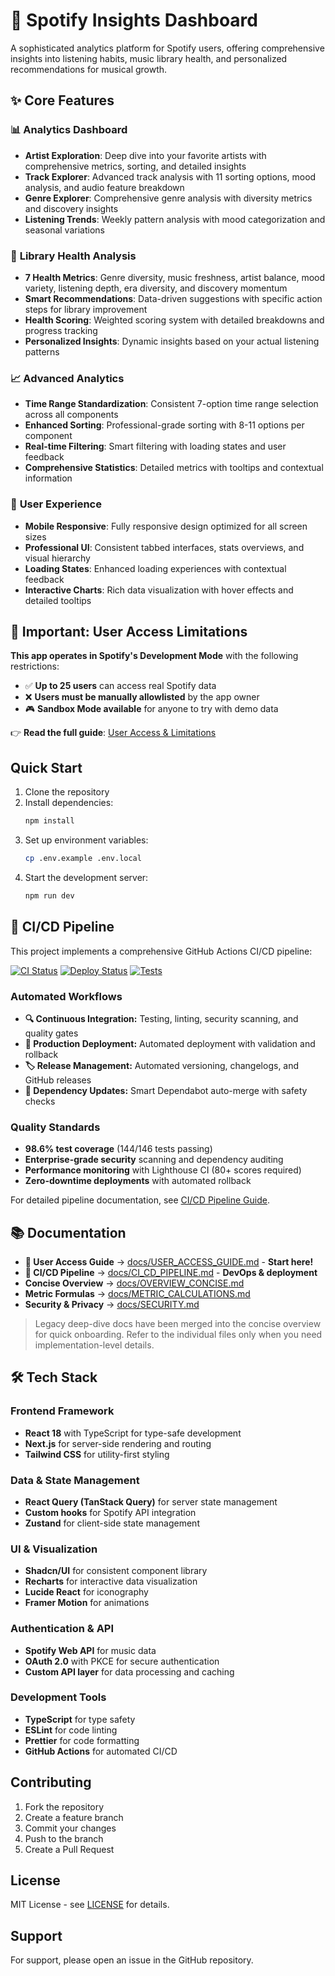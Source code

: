 # 🎵 Spotify Insights Dashboard

A sophisticated analytics platform for Spotify users, offering comprehensive insights into listening habits, music library health, and personalized recommendations for musical growth.

## ✨ Core Features

### 📊 **Analytics Dashboard**
- **Artist Exploration**: Deep dive into your favorite artists with comprehensive metrics, sorting, and detailed insights
- **Track Explorer**: Advanced track analysis with 11 sorting options, mood analysis, and audio feature breakdown  
- **Genre Explorer**: Comprehensive genre analysis with diversity metrics and discovery insights
- **Listening Trends**: Weekly pattern analysis with mood categorization and seasonal variations

### 🏥 **Library Health Analysis**
- **7 Health Metrics**: Genre diversity, music freshness, artist balance, mood variety, listening depth, era diversity, and discovery momentum
- **Smart Recommendations**: Data-driven suggestions with specific action steps for library improvement
- **Health Scoring**: Weighted scoring system with detailed breakdowns and progress tracking
- **Personalized Insights**: Dynamic insights based on your actual listening patterns

### 📈 **Advanced Analytics**
- **Time Range Standardization**: Consistent 7-option time range selection across all components
- **Enhanced Sorting**: Professional-grade sorting with 8-11 options per component
- **Real-time Filtering**: Smart filtering with loading states and user feedback
- **Comprehensive Statistics**: Detailed metrics with tooltips and contextual information

### 🎯 **User Experience**
- **Mobile Responsive**: Fully responsive design optimized for all screen sizes
- **Professional UI**: Consistent tabbed interfaces, stats overviews, and visual hierarchy
- **Loading States**: Enhanced loading experiences with contextual feedback
- **Interactive Charts**: Rich data visualization with hover effects and detailed tooltips

## 🚨 Important: User Access Limitations

**This app operates in Spotify's Development Mode** with the following restrictions:
- ✅ **Up to 25 users** can access real Spotify data
- ❌ **Users must be manually allowlisted** by the app owner
- 🎮 **Sandbox Mode available** for anyone to try with demo data

👉 **Read the full guide**: [User Access & Limitations](docs/USER_ACCESS_GUIDE.md)

## Quick Start

1. Clone the repository
2. Install dependencies:
   ```bash
   npm install
   ```
3. Set up environment variables:
   ```bash
   cp .env.example .env.local
   ```
4. Start the development server:
   ```bash
   npm run dev
   ```

## 🔄 CI/CD Pipeline

This project implements a comprehensive GitHub Actions CI/CD pipeline:

[![CI Status](https://github.com/yourusername/spotify-insights/workflows/🔍%20Continuous%20Integration/badge.svg)](https://github.com/yourusername/spotify-insights/actions)
[![Deploy Status](https://github.com/yourusername/spotify-insights/workflows/🚀%20Deploy%20to%20Production/badge.svg)](https://github.com/yourusername/spotify-insights/actions)
[![Tests](https://img.shields.io/badge/tests-144%2F146%20passing-brightgreen)](https://github.com/yourusername/spotify-insights/actions)

### Automated Workflows
- **🔍 Continuous Integration:** Testing, linting, security scanning, and quality gates
- **🚀 Production Deployment:** Automated deployment with validation and rollback
- **🏷️ Release Management:** Automated versioning, changelogs, and GitHub releases
- **🤖 Dependency Updates:** Smart Dependabot auto-merge with safety checks

### Quality Standards
- **98.6% test coverage** (144/146 tests passing)
- **Enterprise-grade security** scanning and dependency auditing
- **Performance monitoring** with Lighthouse CI (80+ scores required)
- **Zero-downtime deployments** with automated rollback

For detailed pipeline documentation, see [CI/CD Pipeline Guide](docs/CI_CD_PIPELINE.md).

## 📚 Documentation

- **👥 User Access Guide** → [docs/USER_ACCESS_GUIDE.md](docs/USER_ACCESS_GUIDE.md) - **Start here!**
- **🚀 CI/CD Pipeline** → [docs/CI_CD_PIPELINE.md](docs/CI_CD_PIPELINE.md) - **DevOps & deployment**
- **Concise Overview** → [docs/OVERVIEW_CONCISE.md](docs/OVERVIEW_CONCISE.md)
- **Metric Formulas** → [docs/METRIC_CALCULATIONS.md](docs/METRIC_CALCULATIONS.md)
- **Security & Privacy** → [docs/SECURITY.md](docs/SECURITY.md)

> Legacy deep-dive docs have been merged into the concise overview for quick onboarding. Refer to the individual files only when you need implementation-level details.

## 🛠️ Tech Stack

### **Frontend Framework**
- **React 18** with TypeScript for type-safe development
- **Next.js** for server-side rendering and routing
- **Tailwind CSS** for utility-first styling

### **Data & State Management**
- **React Query (TanStack Query)** for server state management
- **Custom hooks** for Spotify API integration
- **Zustand** for client-side state management

### **UI & Visualization**
- **Shadcn/UI** for consistent component library
- **Recharts** for interactive data visualization
- **Lucide React** for iconography
- **Framer Motion** for animations

### **Authentication & API**
- **Spotify Web API** for music data
- **OAuth 2.0** with PKCE for secure authentication
- **Custom API layer** for data processing and caching

### **Development Tools**
- **TypeScript** for type safety
- **ESLint** for code linting
- **Prettier** for code formatting
- **GitHub Actions** for automated CI/CD

## Contributing

1. Fork the repository
2. Create a feature branch
3. Commit your changes
4. Push to the branch
5. Create a Pull Request

## License

MIT License - see [LICENSE](LICENSE) for details.

## Support

For support, please open an issue in the GitHub repository.
